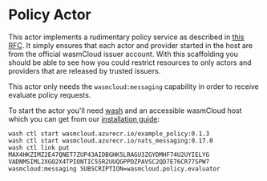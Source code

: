 # Policy Actor

This actor implements a rudimentary policy service as described in [this RFC](https://github.com/wasmCloud/wasmcloud-otp/issues/439). It simply ensures that each actor and provider started in the host are from the official wasmCloud issuer account. With this scaffolding you should be able to see how you could restrict resources to only actors and providers that are released by trusted issuers.

This actor only needs the `wasmcloud:messaging` capability in order to receive evaluate policy requests.

To start the actor you'll need [wash](https://github.com/wasmcloud/wash) and an accessible wasmCloud host which you can get from our [installation guide](https://wasmcloud.dev/overview/installation/):
```shell
wash ctl start wasmcloud.azurecr.io/example_policy:0.1.3
wash ctl start wasmcloud.azurecr.io/nats_messaging:0.17.0
wash ctl link put MAX4HKZIMZ2E47QNET7ZUP43AIDBGHK5LRAGU3ZGYDMHF74U2UYIELYG VADNMSIML2XGO2X4TPIONTIC55R2UUQGPPDZPAVSC2QD7E76CR77SPW7 wasmcloud:messaging SUBSCRIPTION=wasmcloud.policy.evaluator
```